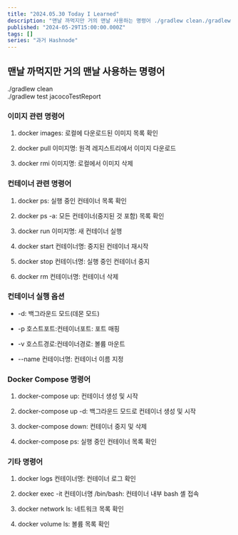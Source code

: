```yaml
---
title: "2024.05.30 Today I Learned"
description: "맨날 까먹지만 거의 맨날 사용하는 명령어 ./gradlew clean./gradlew test jacocoTestReport 이미지 관련 명령어 docker images: 로컬에 다운로드된 이미지 목록 확인 docker pull 이미지명: 원격 레지스트리에서 이미지 다운로드 docker rmi 이미지명: 로컬에서 이미지 삭제 컨테이너 관련 명령어 docker ps: 실행 중인 컨테이너 목록 확인 docker ps -a: 모든 컨테이..."
published: "2024-05-29T15:00:00.000Z"
tags: []
series: "과거 Hashnode"
---
```


## 맨날 까먹지만 거의 맨날 사용하는 명령어

./gradlew clean  
./gradlew test jacocoTestReport

### 이미지 관련 명령어

1. docker images: 로컬에 다운로드된 이미지 목록 확인
    
2. docker pull 이미지명: 원격 레지스트리에서 이미지 다운로드
    
3. docker rmi 이미지명: 로컬에서 이미지 삭제
    

### 컨테이너 관련 명령어

1. docker ps: 실행 중인 컨테이너 목록 확인
    
2. docker ps -a: 모든 컨테이너(중지된 것 포함) 목록 확인
    
3. docker run 이미지명: 새 컨테이너 실행
    
4. docker start 컨테이너명: 중지된 컨테이너 재시작
    
5. docker stop 컨테이너명: 실행 중인 컨테이너 중지
    
6. docker rm 컨테이너명: 컨테이너 삭제
    

### 컨테이너 실행 옵션

* \-d: 백그라운드 모드(데몬 모드)
    
* \-p 호스트포트:컨테이너포트: 포트 매핑
    
* \-v 호스트경로:컨테이너경로: 볼륨 마운트
    
* \--name 컨테이너명: 컨테이너 이름 지정
    

### Docker Compose 명령어

1. docker-compose up: 컨테이너 생성 및 시작
    
2. docker-compose up -d: 백그라운드 모드로 컨테이너 생성 및 시작
    
3. docker-compose down: 컨테이너 중지 및 삭제
    
4. docker-compose ps: 실행 중인 컨테이너 목록 확인
    

### 기타 명령어

1. docker logs 컨테이너명: 컨테이너 로그 확인
    
2. docker exec -it 컨테이너명 /bin/bash: 컨테이너 내부 bash 셸 접속
    
3. docker network ls: 네트워크 목록 확인
    
4. docker volume ls: 볼륨 목록 확인